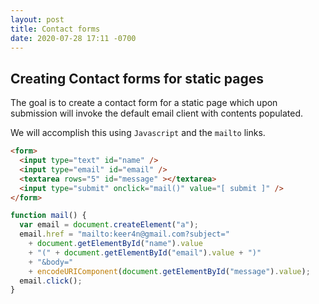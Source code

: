 ```yaml
---
layout: post
title: Contact forms
date: 2020-07-28 17:11 -0700
---
```


## Creating Contact forms for static pages

The goal is to create a contact form for a static page which upon submission will invoke the default email client with contents populated.

We will accomplish this using `Javascript` and the `mailto` links.

```html
<form> 
  <input type="text" id="name" />
  <input type="email" id="email" />
  <textarea rows="5" id="message" ></textarea>
  <input type="submit" onclick="mail()" value="[ submit ]" />
</form>
```

```javascript
function mail() {
  var email = document.createElement("a");
  email.href = "mailto:keer4n@gmail.com?subject=" 
    + document.getElementById("name").value 
    + "(" + document.getElementById("email").value + ")"
    + "&body="
    + encodeURIComponent(document.getElementById("message").value); 
  email.click();
}
```       

